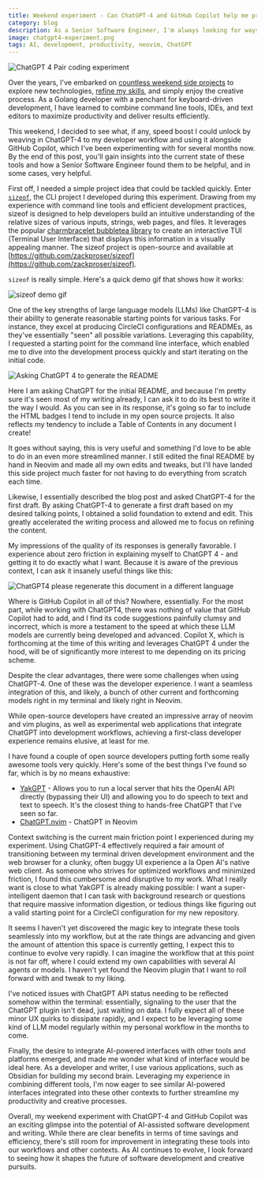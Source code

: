 ```yaml
---
title: Weekend experiment - Can ChatGPT-4 and GitHub Copilot help me produce a more complete side project more quickly?
category: blog
description: As a Senior Software Engineer, I'm always looking for ways to refine my skills and optimize my workflow. This weekend, I experimented with integrating ChatGPT-4 into my developer toolkit alongside GitHub Copilot, which I've been using for several months. The goal? To see if these AI-powered tools could help me complete a side project more quickly. 
image: chatgpt4-experiment.png
tags: AI, development, productivity, neovim, ChatGPT
---
```

![ChatGPT 4 Pair coding experiment](/chatgpt4-screens/ChatGPT4-pairing-code-initial-request.png)

Over the years, I've embarked on [countless weekend side projects](https://github.com/zackproser) to explore new technologies, [refine my skills](https://www.youtube.com/@zackproser), and simply enjoy the creative process. As a Golang developer with a penchant for keyboard-driven development, I have learned to combine command line tools, IDEs, and text editors to maximize productivity and deliver results efficiently. 

This weekend, I decided to see what, if any, speed boost I could unlock by weaving in ChatGPT-4 to my developer workflow and using it alongside GitHub Copilot, which I've been experimenting with for several months now. By the end of this post, you'll gain insights into the current state of these tools and how a Senior Software Engineer found them to be helpful, and in some cases, very helpful. 

First off, I needed a simple project idea that could be tackled quickly. Enter [`sizeof`](https://github.com/zackproser/sizeof), the CLI project I developed during this experiment. Drawing from my experience with command line tools and efficient development practices, sizeof is designed to help developers build an intuitive understanding of the relative sizes of various inputs, strings, web pages, and files. It leverages the popular [charmbracelet bubbletea library](https://github.com/charmbracelet/bubbletea) to create an interactive TUI (Terminal User Interface) that displays this information in a visually appealing manner. The sizeof project is open-source and available at [https://github.com/zackproser/sizeof](https://github.com/zackproser/sizeof).

`sizeof` is really simple. Here's a quick demo gif that shows how it works: 

![sizeof demo gif](/chatgpt4-screens/sizeof-demo.gif)

One of the key strengths of large language models (LLMs) like ChatGPT-4 is their ability to generate reasonable starting points for various tasks. For instance, they excel at producing CircleCI configurations and READMEs, as they've essentially "seen" all possible variations. Leveraging this capability, I requested a starting point for the command line interface, which enabled me to dive into the development process quickly and start iterating on the initial code.

![Asking ChatGPT 4 to generate the README](/chatgpt4-screens/ChatGPT4-pairing-readme-gen-first-request.png)

Here I am asking ChatGPT for the initial README, and because I'm pretty sure it's seen most of my writing already, I can ask it to do its best to write it the way I would. As you can see in its response, it's going so far to include the HTML badges I tend to include in my open source projects. It also reflects my tendency to include a Table of Contents in any document I create!

It goes without saying, this is very useful and something I'd love to be able to do in an even more streamlined manner. I still edited the final README by hand in Neovim and made all my own edits and tweaks, but I'll have landed this side project much faster for not having to do everything from scratch each time.

Likewise, I essentially described the blog post and asked ChatGPT-4 for the first draft. By asking ChatGPT-4 to generate a first draft based on my desired talking points, I obtained a solid foundation to extend and edit. This greatly accelerated the writing process and allowed me to focus on refining the content.

My impressions of the quality of its responses is generally favorable. I experience about zero friction in explaining myself to ChatGPT 4 - and getting it to do exactly what I want. Because it is aware of the previous context, I can ask it insanely useful things like this: 

![ChatGPT4 please regenerate this document in a different language](/chatgpt4-screens/ChatGPT4-pairing-readme-regen-markdown.png)

Where is GitHub Copilot in all of this? Nowhere, essentially. For the most part, while working with ChatGPT4, there was nothing of value that GitHub Copilot had to add, and I find its code suggestions painfully clumsy and incorrect, which is more a testament to the speed at which these LLM models are currently being developed and advanced. Copilot X, which is forthcoming at the time of this writing and leverages ChatGPT 4 under the hood, will be of significantly more interest to me depending on its pricing scheme.

Despite the clear advantages, there were some challenges when using ChatGPT-4.  One of these was the developer experience. I want a seamless integration of this, and likely, a bunch of other current and forthcoming models right in my terminal and likely right in Neovim. 

While open-source developers have created an impressive array of neovim and vim plugins, as well as experimental web applications that integrate ChatGPT into development workflows, achieving a first-class developer experience remains elusive, at least for me. 

I have found a couple of open source developers putting forth some really awesome tools very quickly. Here's some of the best things I've found so far, which is by no means exhaustive: 

* [YakGPT](https://github.com/yakgpt/yakgpt) - Allows you to run a local server that hits the OpenAI API directly (bypassing their UI) and allowing you to do speech to text and text to speech. It's the closest thing to hands-free ChatGPT that I've seen so far. 
* [ChatGPT.nvim](https://github.com/jackMort/ChatGPT.nvim) - ChatGPT in Neovim

Context switching is the current main friction point I experienced during my experiment. Using ChatGPT-4 effectively required a fair amount of transitioning between my terminal driven development environment and the web browser for a clunky, often buggy UI experience a la Open AI's native web client. As someone who strives for optimized workflows and minimized friction, I found this cumbersome and disruptive to my work. What I really want is close to what YakGPT is already making possible: I want a super-intelligent daemon that I can task with background research or questions that require massive information digestion, or tedious things like figuring out a valid starting point for a CircleCI configuration for my new repository. 

It seems I haven't yet discovered the magic key to integrate these tools seamlessly into my workflow, but at the rate things are advancing and given the amount of attention this space is currently getting, I expect this to continue to evolve very rapidly. I can imagine the workflow that at this point is not far off, where I could extend my own capabilities with several AI agents or models. I haven't yet found the Neovim plugin that I want to roll forward with and tweak to my liking. 

I've noticed issues with ChatGPT API status needing to be reflected somehow within the terminal: essentially, signaling to the user that the ChatGPT plugin isn't dead, just waiting on data. I fully expect all of these minor UX quirks to dissipate rapidly, and I expect to be leveraging some kind of LLM model regularly within my personal workflow in the months to come.

Finally, the desire to integrate AI-powered interfaces with other tools and platforms emerged, and made me wonder what kind of interface would be ideal here. As a developer and writer, I use various applications, such as Obsidian for building my second brain. Leveraging my experience in combining different tools, I'm now eager to see similar AI-powered interfaces integrated into these other contexts to further streamline my productivity and creative processes.

Overall, my weekend experiment with ChatGPT-4 and GitHub Copilot was an exciting glimpse into the potential of AI-assisted software development and writing. While there are clear benefits in terms of time savings and efficiency, there's still room for improvement in integrating these tools into our workflows and other contexts. As AI continues to evolve, I look forward to seeing how it shapes the future of software development and creative pursuits.

